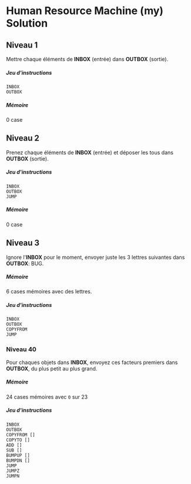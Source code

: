 # Human Resource Machine (my) Solution

## Niveau 1

Mettre chaque éléments de **INBOX** (entrée) dans **OUTBOX** (sortie).

##### Jeu d'instructions

```
INBOX
OUTBOX
```
##### Mémoire

0 case

## Niveau 2

Prenez chaque éléments de **INBOX** (entrée) et déposer les tous dans **OUTBOX** (sortie).

##### Jeu d'instructions

```
INBOX
OUTBOX
JUMP
```

##### Mémoire

0 case


## Niveau 3

Ignore l'**INBOX** pour le moment, envoyer juste les 3 lettres suivantes dans **OUTBOX**: BUG.

##### Mémoire

6 cases mémoires avec des lettres.

##### Jeu d'instructions

```
INBOX
OUTBOX
COPYFROM
JUMP
```

### Niveau 40

Pour chaques objets dans **INBOX**, envoyez ces facteurs premiers dans **OUTBOX**, du plus petit au plus grand.

##### Mémoire

24 cases mémoires avec `0` sur 23

##### Jeu d'instructions

```
INBOX
OUTBOX
COPYFROM []
COPYTO []
ADD []
SUB []
BUMPUP []
BUMPDN []
JUMP
JUMPZ
JUMPN
```

